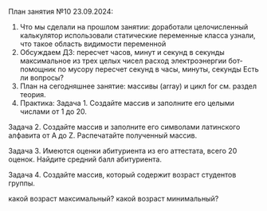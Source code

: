 План занятия №10 23.09.2024:
1. Что мы сделали на прошлом занятии:
   доработали целочисленный калькулятор
   использовали статические переменные класса
   узнали, что такое область видимости переменной
2. Обсуждаем ДЗ:
   пересчет часов, минут и секунд в секунды
   максимальное из трех целых чисел
   расход электроэнергии
   бот-помощник по мусору
   пересчет секунд в часы, минуты, секунды
   Есть ли вопросы?
3. План на сегодняшнее занятие:
   массивы (array) и цикл for см. раздел теория.
4. Практика:
   Задача 1. Создайте массив и заполните его целыми числами от 1 до 20.

Задача 2. Создайте массив и заполните его символами латинского алфавита от A до Z. Раcпечатайте полученный массив.

Задача 3. Имеются оценки абитуриента из его аттестата, всего 20 оценок. Найдите средний балл абитуриента.

Задача 4. Создайте массив, который содержит возраст студентов группы.

какой возраст максимальный?
какой возраст минимальный?